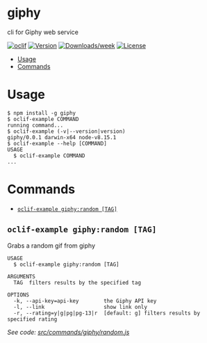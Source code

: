 giphy
=====

cli for Giphy web service

[![oclif](https://img.shields.io/badge/cli-oclif-brightgreen.svg)](https://oclif.io)
[![Version](https://img.shields.io/npm/v/giphy.svg)](https://npmjs.org/package/giphy)
[![Downloads/week](https://img.shields.io/npm/dw/giphy.svg)](https://npmjs.org/package/giphy)
[![License](https://img.shields.io/npm/l/giphy.svg)](https://github.com/shazron/giphy/blob/master/package.json)

<!-- toc -->
* [Usage](#usage)
* [Commands](#commands)
<!-- tocstop -->
# Usage
<!-- usage -->
```sh-session
$ npm install -g giphy
$ oclif-example COMMAND
running command...
$ oclif-example (-v|--version|version)
giphy/0.0.1 darwin-x64 node-v8.15.1
$ oclif-example --help [COMMAND]
USAGE
  $ oclif-example COMMAND
...
```
<!-- usagestop -->
# Commands
<!-- commands -->
* [`oclif-example giphy:random [TAG]`](#oclif-example-giphyrandom-tag)

## `oclif-example giphy:random [TAG]`

Grabs a random gif from giphy

```
USAGE
  $ oclif-example giphy:random [TAG]

ARGUMENTS
  TAG  filters results by the specified tag

OPTIONS
  -k, --api-key=api-key        the Giphy API key
  -l, --link                   show link only
  -r, --rating=y|g|pg|pg-13|r  [default: g] filters results by specified rating
```

_See code: [src/commands/giphy/random.js](https://github.com/shazron/giphy/blob/v0.0.1/src/commands/giphy/random.js)_
<!-- commandsstop -->
